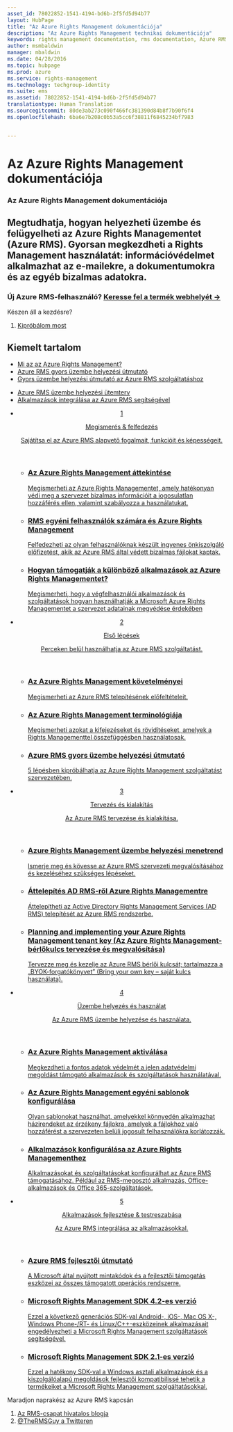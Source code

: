 ```yaml
---
asset_id: 78022852-1541-4194-bd6b-2f5fd5d94b77
layout: HubPage
title: "Az Azure Rights Management dokumentációja"
description: "Az Azure Rights Management technikai dokumentációja"
keywords: rights management documentation, rms documentation, Azure RMS documentation
author: msmbaldwin
manager: mbaldwin
ms.date: 04/28/2016
ms.topic: hubpage
ms.prod: azure
ms.service: rights-management
ms.technology: techgroup-identity
ms.suite: ems
ms.assetid: 78022852-1541-4194-bd6b-2f5fd5d94b77
translationtype: Human Translation
ms.sourcegitcommit: 80de3ab273c090f466fc381390d84b8f7b90f6f4
ms.openlocfilehash: 6ba6e7b208c0b53a5cc6f38811f6845234bf7983


---
```

# Az Azure Rights Management dokumentációja
<article id="main">
    <section id="hero-content">
      <h1>Az Azure Rights Management dokumentációja</h1>
      <h2>Megtudhatja, hogyan helyezheti üzembe és felügyelheti az Azure Rights Managementet (Azure RMS). Gyorsan megkezdheti a Rights Management használatát: információvédelmet alkalmazhat az e-mailekre, a dokumentumokra és az egyéb bizalmas adatokra.</h2>
      <h3>Új Azure RMS-felhasználó? <a href="http://go.microsoft.com/fwlink/?LinkId=816857" target="_blank">Keresse fel a termék webhelyét &rarr;</a></h3>
    </section>
    <aside class="alert section-border">
        <p>Készen áll a kezdésre?</p>
        <ol class="action-list">
            <li><a href="https://portal.office.com/Signup/Signup.aspx?&OfferId=A43415D3-404C-4df3-B31B-AAD28118A778&dl=RIGHTSMANAGEMENT&ali=1#0" target="_blank" class="button-bordered button-translucent">Kipróbálom most</a></li>
        </ol>
    </aside>
    <section id="featured" class="container">
      <h2 class="section-heading"><span class="icon icon-warning"></span> Kiemelt tartalom</h2>
      <div class="features row">
        <ul class="column column-half">
          <li><a href="./understand-explore/what-is-azure-rms.md">Mi az az Azure Rights Management?</a></li>
          <li><a href="./get-started/quick-start-tutorial.md">Azure RMS gyors üzembe helyezési útmutató</a></li>
          <li><a href="./get-started/rapid-deployment-guide.md">Gyors üzembe helyezési útmutató az Azure RMS szolgáltatáshoz</a></li>
        </ul>
        <ul class="column column-half">
          <li><a href="./plan-design/deployment-roadmap.md">Azure RMS üzembe helyezési ütemterv</a></li>
          <li><a href="./develop/developers-guide.md">Alkalmazások integrálása az Azure RMS segítségével</a></li>
        </ul>
      </div>
    </section>
    <div id="journeys">
      <section class="container">
        <ul class="journeys-list">
          <li class="journey-step">
            <header class="journey-step-header row">
              <a href="./understand-explore/azure-rights-management.md">
                <div class="title column-third">
                  <span class="step-number">1</span>
                  <p>Megismerés &amp; felfedezés</p>
                </div>
                <p class="description column-two-thirds">Sajátítsa el az Azure RMS alapvető fogalmait, funkcióit és képességeit.</p>
              </a>
            </header>
            <section class="journey-step-elements content">
              <ul class="row">
                <li class="column-third">
                  <a href="./understand-explore/azure-rights-management.md">
                    <h3>Az Azure Rights Management áttekintése</h3>
                    <p>Megismerheti az Azure Rights Managementet, amely hatékonyan védi meg a szervezet bizalmas információit a jogosulatlan hozzáférés ellen, valamint szabályozza a használatukat.</p>
                  </a>
                </li>
                <li class="column-third">
                  <a href="./understand-explore/rms-for-individuals.md">
                    <h3>RMS egyéni felhasználók számára és Azure Rights Management</h3>
                    <p>Felfedezheti az olyan felhasználóknak készült ingyenes önkiszolgáló előfizetést, akik az Azure RMS által védett bizalmas fájlokat kaptak.</p>
                  </a>
                </li>
                <li class="column-third">
                  <a href="./understand-explore/applications-support.md">
                    <h3>Hogyan támogatják a különböző alkalmazások az Azure Rights Managementet?</h3>
                    <p>Megismerheti, hogy a végfelhasználói alkalmazások és szolgáltatások hogyan használhatják a Microsoft Azure Rights Managementet a szervezet adatainak megvédése érdekében </p>
                  </a>
                </li>
              </ul>
            </section>
          </li>
          <li class="journey-step">
            <header class="journey-step-header row">
              <a href="./get-started/requirements-azure-rms.md">
                <div class="title column-third">
                  <span class="step-number">2</span>
                  <p>Első lépések</p>
                </div>
                <p class="description column-two-thirds">Perceken belül használhatja az Azure RMS szolgáltatást.</p>
              </a>
            </header>
            <section class="journey-step-elements content">
              <ul class="row">
                <li class="column-third">
                  <a href="./get-started/requirements-azure-rms.md">
                    <h3>Az Azure Rights Management követelményei</h3>
                    <p>Megismerheti az Azure RMS telepítésének előfeltételeit.</p>
                  </a>
                </li>
                <li class="column-third">
                  <a href="./get-started/terminology.md">
                    <h3>Az Azure Rights Management terminológiája</h3>
                    <p>Megismerheti azokat a kifejezéseket és rövidítéseket, amelyek a Rights Managementtel összefüggésben használatosak.</p>
                  </a>
                </li>
                <li class="column-third">
                  <a href="./get-started/quick-start-tutorial.md">
                    <h3>Azure RMS gyors üzembe helyezési útmutató</h3>
                    <p>5 lépésben kipróbálhatja az Azure Rights Management szolgáltatást szervezetében.</p>
                  </a>
                </li>
              </ul>
            </section>
          </li>
          <li class="journey-step">
            <header class="journey-step-header row">
              <a href="./plan-design/deployment-roadmap.md">
                <div class="title column-third">
                  <span class="step-number"> 3</span>
                  <p>Tervezés és kialakítás</p>
                </div>
                <p class="description column-two-thirds">Az Azure RMS tervezése és kialakítása.</p>
              </a>
            </header>
            <section class="journey-step-elements content">
              <ul class="row">
                <li class="column-third">
                  <a href="./plan-design/deployment-roadmap.md">
                    <h3>Azure Rights Management üzembe helyezési menetrend</h3>
                    <p>Ismerje meg és kövesse az Azure RMS szervezeti megvalósításához és kezeléséhez szükséges lépéseket.</p>
                  </a>
                </li>
                <li class="column-third">
                  <a href="./plan-design/migrate-from-ad-rms-to-azure-rms.md">
                    <h3>Áttelepítés AD RMS-ről Azure Rights Managementre</h3>
                    <p>Áttelepítheti az Active Directory Rights Management Services (AD RMS) telepítését az Azure RMS rendszerbe.</p>
                  </a>
                </li>
                <li class="column-third">
                  <a href="./plan-design/plan-implement-tenant-key.md">
                    <h3>Planning and implementing your Azure Rights Management tenant key (Az Azure Rights Management-bérlőkulcs tervezése és megvalósítása)</h3>
                    <p>Tervezze meg és kezelje az Azure RMS bérlői kulcsát; tartalmazza a „BYOK-forgatókönyvet” (Bring your own key – saját kulcs használata).</p>
                  </a>
                </li>
              </ul>
            </section>
          </li>
          <li class="journey-step">
            <header class="journey-step-header row">
              <a href="./deploy-use/activate-service.md">
                <div class="title column-third">
                  <span class="step-number"> 4</span>
                  <p>Üzembe helyezés és használat</p>
                </div>
                <p class="description column-two-thirds">Az Azure RMS üzembe helyezése és használata.</p>
              </a>
            </header>
            <section class="journey-step-elements content">
              <ul class="row">
                 <li class="column-third">
                 <a href="./deploy-use/activate-service.md">
                    <h3>Az Azure Rights Management aktiválása</h3>
                    <p>Megkezdheti a fontos adatok védelmét a jelen adatvédelmi megoldást támogató alkalmazások és szolgáltatások használatával.</p>
                  </a>
                </li>
                <li class="column-third">
                  <a href="./deploy-use/configure-custom-templates.md">
                    <h3>Az Azure Rights Management egyéni sablonok konfigurálása</h3>
                    <p>Olyan sablonokat használhat, amelyekkel könnyedén alkalmazhat házirendeket az érzékeny fájlokra, amelyek a fájlokhoz való hozzáférést a szervezeten belüli jogosult felhasználókra korlátozzák.</p>
                 </a>
                </li>
                <li class="column-third">
                  <a href="./deploy-use/configure-applications.md">
                    <h3>Alkalmazások konfigurálása az Azure Rights Managementhez</h3>
                    <p>Alkalmazásokat és szolgáltatásokat konfigurálhat az Azure RMS támogatásához. Például az RMS-megosztó alkalmazás, Office-alkalmazások és Office 365-szolgáltatások.</p>
                 </a>
                </li>
              </ul>
            </section>
          </li>
          <li class="journey-step">
            <header class="journey-step-header row">
              <a href="./develop/developers-guide.md">
                <div class="title column-third">
                  <span class="step-number"> 5</span>
                  <p>Alkalmazások fejlesztése &amp; testreszabása</p>
                </div>
                <p class="description column-two-thirds">Az Azure RMS integrálása az alkalmazásokkal.
                </p>
              </a>
            </header>
            <section class="journey-step-elements content">
              <ul class="row">
                <li class="column-third">
                  <a href="./develop/developers-guide.md">
                    <h3>Azure RMS fejlesztői útmutató</h3>
                    <p>A Microsoft által nyújtott mintakódok és a fejlesztői támogatás eszközei az összes támogatott operációs rendszerre.</p>
                  </a>
                </li>
                <li class="column-third">
                  <a href="./develop/active-directory-rights-management-services-multi-platform-thin-client-sdk-portal.md">
                    <h3>Microsoft Rights Management SDK 4.2-es verzió</h3>
                    <p>Ezzel a következő generációs SDK-val Android-, iOS-, Mac OS X-, Windows Phone-/RT- és Linux/C++-eszközeinek alkalmazásait engedélyezheti a Microsoft Rights Management szolgáltatások segítségével.</p>
                  </a>
                </li>
                <li class="column-third">
                  <a href="./develop/microsoft-information-protection-and-control-client-portal.md">
                    <h3>Microsoft Rights Management SDK 2.1-es verzió</h3>
                    <p>Ezzel a hatékony SDK-val a Windows asztali alkalmazások és a kiszolgálóalapú megoldások fejlesztői kompatibilissé tehetik a termékeiket a Microsoft Rights Management szolgáltatásokkal.</p>
                  </a>
                </li>
              </ul>
            </section>
          </li>
        </ul>
      </section>
    </div>
    <aside class="alert alert-social">
      <p>Maradjon naprakész az Azure RMS kapcsán <ol class="action-list">
        <li><a href="http://blogs.technet.com/b/rms/" target="_blank" class="button-bordered button-translucent">Az RMS-csapat hivatalos blogja</a></li>
        <li><a href="https://twitter.com/TheRMSGuy" target="_blank" class="button-bordered button-translucent">@TheRMSGuy a Twitteren</a></li>
      </ol>
    </aside>
</article>



<!--HONumber=Jun16_HO4-->


